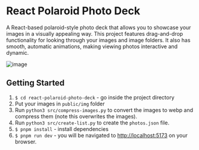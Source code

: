 # React Polaroid Photo Deck
A React-based polaroid-style photo deck that allows you to showcase your images in a visually appealing way. This project features drag-and-drop functionality for looking through your images and image folders. It also has smooth, automatic animations, making viewing photos interactive and dynamic.

![image](https://github.com/user-attachments/assets/8927432a-5d47-4983-b58a-03051987e8fa)

## Getting Started

1. `$ cd react-polaroid-photo-deck` - go inside the project directory
2. Put your images in `public/img` folder
3. Run `python3 src/compress-images.py` to convert the images to webp and compress them (note this overwrites the images).
3. Run `python3 src/create-list.py` to create the `photos.json` file.
5. `$ pnpm install` - install dependencies
6. `$ pnpm run dev` - you will be navigated to [http://localhost:5173](http://localhost:5173) on your browser.
